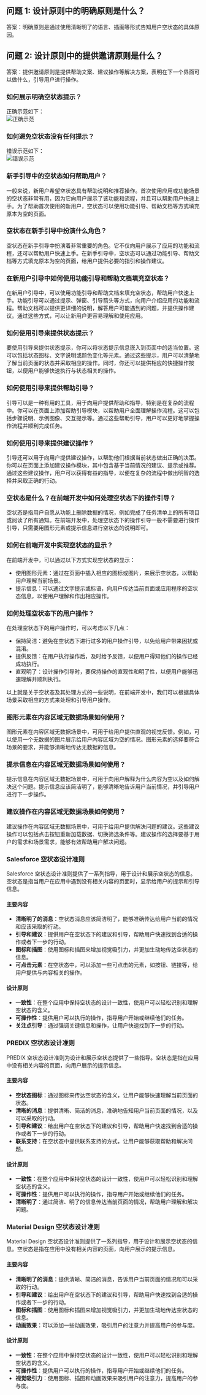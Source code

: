 ## 问题 1: 设计原则中的明确原则是什么？

答案：明确原则是通过使用清晰明了的语言、插画等形式告知用户空状态的具体原因。

## 问题 2: 设计原则中的提供邀请原则是什么？

答案：提供邀请原则是提供帮助文案、建议操作等解决方案，表明在下一个界面可以做什么，引导用户进行操作。

### 如何展示明确空状态提示？

正确示范如下：<br>
<img class="preview-img no-padding good" src="https://gw.alipayobjects.com/mdn/rms_08e378/afts/img/A*Bh_yRKPOByUAAAAAAAAAAABkARQnAQ" alt="正确示范" description="展示明确空状态提示。">

### 如何避免空状态没有任何提示？
  
错误示范如下：<br>
<img class="preview-img no-padding bad" src="https://gw.alipayobjects.com/mdn/rms_08e378/afts/img/A*yiIXR4u8s2wAAAAAAAAAAABkARQnAQ" alt="错误示范" description="空状态没有任何提示。">

### 新手引导中的空状态如何帮助用户？

一般来说，新用户希望空状态具有帮助说明和推荐操作。首次使用应用或功能场景的空状态非常有用，因为它向用户展示了该功能和流程，并且可以帮助用户快速上手。为了帮助首次使用的新用户，空状态可以使用功能引导、帮助文档等方式填充原本为空的页面。

### 空状态在新手引导中扮演什么角色？

空状态在新手引导中扮演着非常重要的角色。它不仅向用户展示了应用的功能和流程，还可以帮助用户快速上手。在新手引导中，空状态可以通过功能引导、帮助文档等方式填充原本为空的页面，给用户提供必要的指引和操作建议。

### 在新用户引导中如何使用功能引导和帮助文档填充空状态？

在新用户引导中，可以使用功能引导和帮助文档来填充空状态，帮助用户快速上手。功能引导可以通过提示、弹窗、引导箭头等方式，向用户介绍应用的功能和流程。帮助文档可以提供更详细的说明，解答用户可能遇到的问题，并提供操作建议。通过这些方式，可以让新用户更容易理解和使用应用。

### 如何使用引导来提供状态提示？

要使用引导来提供状态提示，你可以将状态提示信息嵌入到页面中的适当位置。这可以包括状态图标、文字说明或颜色变化等元素。通过这些提示，用户可以清楚地了解当前页面的状态并采取相应的操作。同时，你还可以提供相应的快捷操作按钮，以便用户能够快速执行与状态相关的操作。

### 如何使用引导来提供帮助引导？

引导可以是一种有用的工具，用于向用户提供帮助和指导，特别是在复杂的流程中。你可以在页面上添加帮助引导模块，以帮助用户全面理解操作流程。这可以包括步骤说明、示例图像、交互提示等。通过这些帮助引导，用户可以更好地掌握操作流程并顺利完成任务。

### 如何使用引导来提供建议操作？

引导还可以用于向用户提供建议操作，以帮助他们根据当前状态做出正确的决策。你可以在页面上添加建议操作模块，其中包含基于当前情况的建议、提示或推荐。通过这些建议操作，用户可以获得有益的指导，以便在复杂的流程中做出明智的选择并采取正确的行动。

### 空状态是什么？在前端开发中如何处理空状态下的操作引导？

空状态是指用户自愿从功能上删除数据的情况，例如完成了任务清单上的所有项目或阅读了所有通知。在前端开发中，处理空状态下的操作引导一般不需要进行操作引导，只需要用图形元素或提示信息进行空状态的说明即可。

### 如何在前端开发中实现空状态的显示？

在前端开发中，可以通过以下方式实现空状态的显示：
- 使用图形元素：通过在页面中插入相应的图标或图片，来展示空状态，以帮助用户理解当前场景。
- 提示信息：可以通过文字提示或标语，向用户传达当前页面或应用程序的空状态信息，以便用户理解和作出相应操作。

### 如何处理空状态下的用户操作？

在处理空状态下的用户操作时，可以考虑以下几点：
- 保持简洁：避免在空状态下进行过多的用户操作引导，以免给用户带来困扰或混淆。
- 提供反馈：在用户执行操作后，及时给予反馈，以便用户得知他们的操作已经成功执行。
- 直观明了：设计操作引导时，要保持操作的直观性和明了性，以便用户能够迅速理解并顺利执行。

以上就是关于空状态及其处理方式的一些说明，在前端开发中，我们可以根据具体场景采取相应的方式来处理和引导用户操作。

### 图形元素在内容区域无数据场景如何使用？

图形元素在内容区域无数据场景中，可用于给用户提供直观的视觉反馈。例如，可以使用一个无数据的图片展示给用户内容区域为空的情况。图形元素的选择要符合场景的要求，并能够清晰地传达无数据的信息。

### 提示信息在内容区域无数据场景如何使用？

提示信息在内容区域无数据场景中，可用于向用户解释为什么内容为空以及如何解决这个问题。提示信息应该简洁明了，能够清晰地告诉用户当前情况，并引导用户进行下一步操作。

### 建议操作在内容区域无数据场景如何使用？

建议操作在内容区域无数据场景中，可用于给用户提供解决问题的建议。这些建议操作可以包括点击按钮重新加载数据、切换筛选条件等。建议操作的选择要基于用户的需求和场景需求，能够有效帮助用户解决问题。

### Salesforce 空状态设计准则

Salesforce 空状态设计准则提供了一系列指导，用于设计和展示空状态的信息。空状态是指当用户在应用中遇到没有相关内容的页面时，显示给用户的提示和引导信息。

#### 主要内容

- **清晰明了的消息**：空状态消息应该简洁明了，能够准确传达给用户当前的情况和应该采取的行动。
- **引导和建议**：提供用户在空状态下的建议和引导，帮助用户快速找到合适的操作或者下一步的行动。
- **图标和插图**：使用图标和插图来增加视觉吸引力，并更加生动地传达空状态的信息。
- **可点击元素**：在空状态中，可以添加一些可点击的元素，如按钮、链接等，给用户提供与内容相关的操作。

#### 设计原则

- **一致性**：在整个应用中保持空状态的设计一致性，使用户可以轻松识别和理解空状态的含义。
- **可操作性**：提供用户可以执行的操作，指导用户开始或继续他们的任务。
- **关注点引导**：通过强调关键信息和操作，让用户快速找到下一步的行动。

### PREDIX 空状态设计准则

PREDIX 空状态设计准则为设计和展示空状态提供了一些指导。空状态是指在应用中没有相关内容的页面，向用户展示的提示信息。

#### 主要内容

- **空状态图标**：通过图标来传达空状态的含义，让用户能够快速理解当前页面的状态。
- **清晰的消息**：提供清晰、简洁的消息，准确地告知用户当前页面的情况，以及可以采取的行动。
- **引导和建议**：给出用户在空状态下的建议和引导，帮助用户快速找到合适的操作或者下一步的行动。
- **联系支持**：在空状态中提供联系支持的方式，让用户能够获取帮助和解决问题。

#### 设计原则

- **一致性**：在整个应用中保持空状态的设计一致性，使用户可以轻松识别和理解空状态的含义。
- **可操作性**：提供用户可以执行的操作，指导用户开始或继续他们的任务。
- **清晰明了**：通过简洁、明了的信息传达当前页面的情况，帮助用户理解和解决问题。

### Material Design 空状态设计准则

Material Design 空状态设计准则提供了一系列指导，用于设计和展示空状态的信息。空状态是指在应用中没有相关内容的页面，向用户展示的提示信息。

#### 主要内容

- **清晰明了的消息**：提供清晰、简洁的消息，告诉用户当前页面的情况和可以采取的行动。
- **引导和建议**：给出用户在空状态下的建议和引导，帮助用户快速找到合适的操作或者下一步的行动。
- **图标和插图**：使用图标和插图来增加视觉吸引力，并更加生动地传达空状态的信息。
- **动画效果**：可以添加一些动画效果，吸引用户的注意力并提高用户的参与度。

#### 设计原则

- **一致性**：在整个应用中保持空状态的设计一致性，使用户可以轻松识别和理解空状态的含义。
- **可操作性**：提供用户可以执行的操作，指导用户开始或继续他们的任务。
- **视觉吸引力**：使用图标、插图和动画效果来吸引用户的注意力，提高用户的参与度。